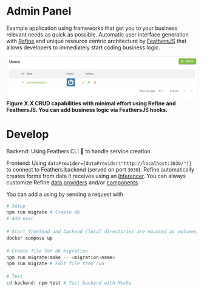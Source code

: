 # Admin Panel

Example application using frameworks that get you to your business relevant needs as quick as possible. Automatic user interface generation with [Refine](https://refine.dev/docs/getting-started/quickstart/) and unique resource centric architecture by [FeathersJS](https://feathersjs.com/guides/basics/generator.html) that allows developers to immediately start coding business logic.

![](assets/refine.png)
**Figure X.X CRUD capabilities with minimal effort using Refine and FeathersJS. You can add business logic via FeathersJS hooks.**
# Develop

Backend:
Using Feathers CLI 🎉 to handle service creation.

Frontend:
Using `dataProvider={dataProvider("http://localhost:3030/")}` to connect to Feathers backend (served on port `3030`). Refine automatically creates forms from data it receives using an [Inferencer](https://refine.dev/docs/packages/documentation/inferencer/). You can always customize Refine [data providers](https://refine.dev/docs/tutorial/understanding-dataprovider/index/) and/or [components](https://refine.dev/docs/tutorial/adding-crud-pages/mui/index/).

You can add a using by sending a request with


```bash
# Setup
npm run migrate # Create db
# Add user

# Start frontend and backend (local directories are mounted as volumes)
docker compose up

# Create file for db migration
npm run migrate:make -- <migration-name>
npm run migrate # Edit file then run

# Test
cd backend: npm test # Test backend with Mocha
```
